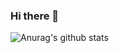### Hi there 👋

![Anurag's github stats](https://github-readme-stats.vercel.app/api?username=l1n6yun)
